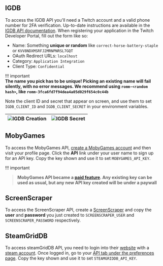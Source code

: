 ## IGDB

To access the IGDB API you'll need a Twitch account and a valid phone number for 2FA verification. Up-to-date instructions are available in the [IGDB API documentation](https://api-docs.igdb.com/#account-creation). When registering your application in the Twitch Developer Portal, fill out the form like so:

- Name: Something **unique or random** like `correct-horse-battery-staple` or `KVV8NDXMSRFJ2MRNPNRSL7GQT`
- OAuth Redirect URLs: `localhost`
- Category: `Application Integration`
- Client Type: `Confidential`

!!! important  
    **The name you pick has to be unique! Picking an existing name will fail silently, with no error messages. We recommend using `romm-<random hash>`, like `romm-3fca6fd7f94dea4a05d029f654c0c44b`**

Note the client ID and secret that appear on screen, and use them to set `IGDB_CLIENT_ID` and `IGDB_CLIENT_SECRET` in your environment variables.

| ![IGDB Creation](https://github.com/rommapp/romm/assets/3247106/7a93bf68-f6d9-46a5-ab72-719f2d5ec9d3) | ![IGDB Secret](https://github.com/rommapp/romm/assets/3247106/7a9dc056-52be-41c4-aec5-e2758aa520b5) |
| ----------------------------------------------------------------------------------------------------- | --------------------------------------------------------------------------------------------------- |

## MobyGames

To access the MobyGames API, [create a MobyGames account](https://www.mobygames.com/user/register/) and then visit your profile page. Click the **API** link under your user name to sign up for an API key. Copy the key shown and use it to set `MOBYGAMES_API_KEY`.

!!! important

> **MobyGames API became a [paid feature](https://www.mobygames.com/info/api/#non-commercial). Any existing key can be used as usual, but any new API key created will be under a paywall**

## ScreenScraper

To access the ScreenScraper API, create a [ScreenScraper](https://www.screenscraper.fr/membreinscription.php) and copy the **user** and **password** you just created to `SCREENSCRAPER_USER` and `SCREENSCRAPER_PASSWORD` respectively.

## SteamGridDB

To access steamGridDB API, you need to login into their [website](https://www.steamgriddb.com/) with a [steam account](https://store.steampowered.com/join). Once logged in, go to your [API tab under the preferences page](https://www.steamgriddb.com/profile/preferences/api). Copy the key shown and use it to set `STEAMGRIDDB_API_KEY`.
